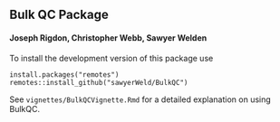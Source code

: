 ## Bulk QC Package

#### Joseph Rigdon, Christopher Webb, Sawyer Welden

To install the development version of this package use 

```
install.packages("remotes")
remotes::install_github("sawyerWeld/BulkQC")
```

See `vignettes/BulkQCVignette.Rmd` for a detailed explanation on using BulkQC.
